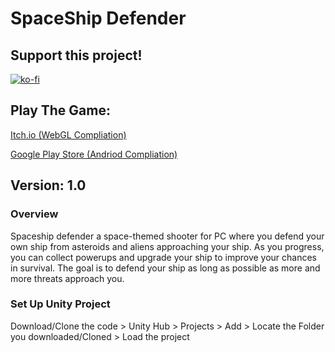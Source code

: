 # SpaceShip Defender

## Support this project!

[![ko-fi](https://www.ko-fi.com/img/githubbutton_sm.svg)](https://ko-fi.com/C0C633B3B)

## Play The Game:

[Itch.io (WebGL Compliation)](https://jordynwinnie.itch.io/spaceship-defender)

[Google Play Store (Andriod Compliation)](https://play.google.com/store/apps/details?id=com.JordynWinnie.Spaceship.Defender)

## Version: 1.0

### Overview
Spaceship defender a space-themed shooter for PC where you defend your own ship from asteroids and aliens approaching your ship. As you progress, you can collect powerups and upgrade your ship to improve your chances in survival. 
The goal is to defend your ship as long as possible as more and more threats approach you. 

### Set Up Unity Project
Download/Clone the code > Unity Hub > Projects > Add > Locate the Folder you downloaded/Cloned > Load the project
